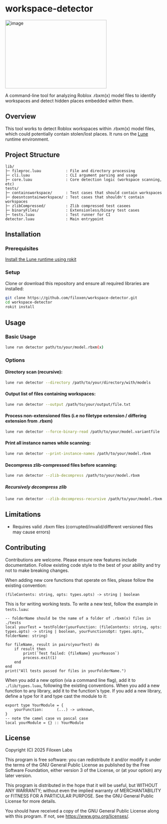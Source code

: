 # workspace-detector

<img width="324" height="219" alt="image" src="https://github.com/user-attachments/assets/2dc775c7-bc2b-486c-b6d0-b482f182d472" />


A command-line tool for analyzing Roblox .rbxm(x) model files to identify workspaces and detect hidden places embedded within them.

## Overview

This tool works to detect Roblox workspaces within .rbxm(x) model files, which could potentially contain stolen/lost places. It runs on the [Lune](https://github.com/lune-org/lune) runtime environment.

## Project Structure

```
lib/
├─ fileproc.luau           : File and directory processing
├─ cli.luau                : CLI argument parsing and usage
├─ core.luau               : Core detection logic (workspace scanning, etc)
tests/
├─ containsworkspace/      : Test cases that should contain workspaces
├─ doesntcontainworkspace/ : Test cases that shouldn't contain workspaces
├─ zlibCompressed/         : Zlib compressed test casees
├─ binaryFiles/            : Extensionless/binary test cases
├─ tests.luau              : Test runner for CI
detector.luau              : Main entrypoint
```

## Installation

### Prerequisites

[Install the Lune runtime using rokit](https://lune-org.github.io/docs/getting-started/1-installation/)

### Setup

Clone or download this repository and ensure all required libraries are installed:

```bash
git clone https://github.com/filoxen/workspace-detector.git
cd workspace-detector
rokit install
```

## Usage

### Basic Usage

```bash
lune run detector path/to/your/model.rbxm(x)
```

### Options

#### Directory scan (recursive):

```bash
lune run detector --directory /path/to/your/directory/with/models
```

#### Output list of files containing workspaces:

```bash
lune run detector --output /path/to/your/output/file.txt
```

#### Process non-extensioned files (i.e no filetype extension / differing extension from .rbxm)

```bash
lune run detector --force-binary-read /path/to/your/model.variantfile
```

#### Print all instance names while scanning:

```bash
lune run detector --print-instance-names /path/to/your/model.rbxm
```

#### Decompress zlib-compressed files before scanning:

```bash
lune run detector --zlib-decompress /path/to/your/model.rbxm
```

##### Recursively decompress zlib
```bash
lune run detector --zlib-decompress-recursive /path/to/your/model.rbxm
```

## Limitations

- Requires valid .rbxm files (corrupted/invalid/different versioned files may cause errors)

## Contributing

Contributions are welcome. Please ensure new features include documentation. Follow existing code style to the best of your ability and try not to make breaking changes.

When adding new core functions that operate on files, please follow the existing convention:

```luau
(fileContents: string, opts: types.opts) -> string | boolean
```

This is for writing working tests. To write a new test, follow the example in `tests.luau`:

```luau
-- folderName should be the name of a folder of .rbxm(x) files in ./tests
local yourTest = testFolder(yourFunction: (fileContents: string, opts: types.opts) -> string | boolean, yourFunctionsOpt: types.opts, folderName: string)

for fileName, result in pairs(yourTest) do
    if result then
        print(`Test failed: {fileName} yourReason`)
        process.exit(1)
    end
end
print("All tests passed for files in yourFolderName.")
```

When you add a new option (via a command line flag), add it to `./lib/types.luau`, following the existing conventions.
When you add a new function to any library, add it to the function's type. If you add a new library, define a type for it and type cast the module to it:
```luau
export type YourModule = {
    yourFunction:      (...) -> unknown,
}
-- note the camel case vs pascal case
local yourModule = {} :: YourModule
```

## License

Copyright (C) 2025 Filoxen Labs

This program is free software: you can redistribute it and/or modify it under the terms of the GNU General Public License as published by the Free Software Foundation, either version 3 of the License, or (at your option) any later version.

This program is distributed in the hope that it will be useful, but WITHOUT ANY WARRANTY; without even the implied warranty of MERCHANTABILITY or FITNESS FOR A PARTICULAR PURPOSE. See the GNU General Public License for more details.

You should have received a copy of the GNU General Public License along with this program. If not, see https://www.gnu.org/licenses/.


